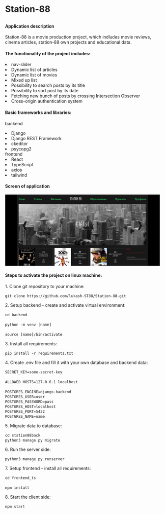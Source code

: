 <h1> Station-88 <h2>

<h4> Application description</h4>

Station-88 is a movie production project, which indludes movie reviews, cinema articles, station-88 own projects and educational data.

<ui><h4>The functionality of the project includes:</h4></ui>
<li>nav-slider
<li> Dynamic list of articles 
<li> Dynamic list of movies
<li> Mixed up list
<li> Possibility to search posts by its title
<li> Possibility to sort post by its date 
<li> Fetching new bunch of posts by crossing Intersection Observer
<li> Cross-origin authentication system</li>

<h4>Basic frameworks and libraries:</h4>

<ui>backend</ui>
<li>Django
<li>Django REST Framework
<li>ckeditor
<li>psycopg2</li>
<ui>frontend</ui>
<li>React
<li>TypeScript
<li>axios
<li>tailwind

<h4>Screen of application</h4>

![Alt text](Screenshot_of_app.png)


<h4>Steps to activate the project on linux machine:</h4>
<p> 1. Clone git repository to your machine:</p>

```
git clone https://github.com/lukash-ST88/Station-88.git
```

<p> 2. Setup backend - create and activate virtual environment: </p>

```
cd backend

python -m venv [name]

source [name]/bin/activate
```
<p>3. Install all requirements: </p>

```
pip install -r requirements.txt 
```

<p> 4. Create .env file and fill it with your own database and backend data: </p>

```
SECRET_KEY=some-secret-key

ALLOWED_HOSTS=127.0.0.1 localhost

POSTGRES_ENGINE=django-backend
POSTGRES_USER=user
POSTGRES_PASSWORD=pass
POSTGRES_HOST=localhost
POSTGRES_PORT=5432
POSTGRES_NAME=name
```
<p> 5. Migrate data to database:</p>

```
cd station88back
python3 manage.py migrate
```
<p> 6. Run the server side: </p>

```
python3 manage.py runserver
```
<p> 7. Setup frontend - install all requirements:</p>

```
cd frontend_ts

npm install 
```
<p> 8. Start the client side:</p>

```
npm start
```